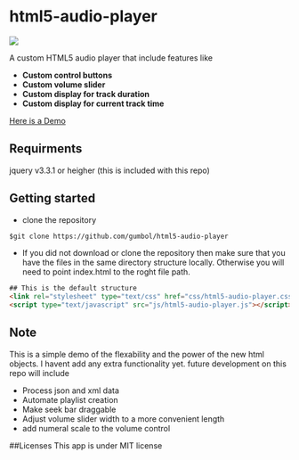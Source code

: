# html5-audio-player
 <img src="https://img.shields.io/badge/License-MIT-blue.svg">
  
A custom HTML5 audio player that include features like 

- **Custom control buttons**
- **Custom volume slider**
- **Custom display for track duration**
- **Custom display for current track time**

[Here is a Demo](https://html5-audio-player.herokuapp.com)

## Requirments
jquery v3.3.1 or heigher (this is included with this repo)


## Getting started
* clone the repository
```html
$git clone https://github.com/gumbol/html5-audio-player
```

* If you did not download or clone the repository then make sure that you have the files in the same directory structure locally. Otherwise you will need to point index.html to the roght file path.

```html
## This is the default structure
<link rel="stylesheet" type="text/css" href="css/html5-audio-player.css">
<script type="text/javascript" src="js/html5-audio-player.js"></script>
```
## Note
This is a simple demo of the flexability and the power of the new html objects. I havent add any extra functionality yet.
future development on this repo will include
* Process json and xml data
* Automate playlist creation
* Make seek bar draggable
* Adjust volume slider width to a more convenient length
* add numeral scale to the volume control


##Licenses
This app is under MIT license
